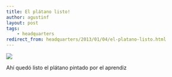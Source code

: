 ```yaml
---
title: El plátano listo!
author: agustinf
layout: post
tags:
    - headquarters
redirect_from: headquarters/2013/01/04/el-platano-listo.html
---
```


![][1]

Ahí quedó listo el plátano pintado por el aprendiz

[1]: /images/pared-platano.jpg
